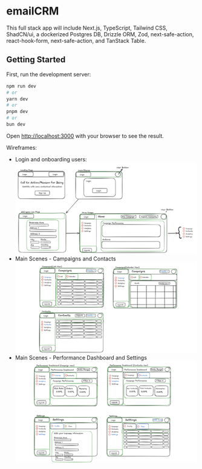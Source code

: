 # emailCRM

This full stack app will include Next.js, TypeScript, Tailwind CSS, ShadCN/ui, a dockerized Postgres DB, Drizzle ORM, Zod, next-safe-action, react-hook-form, next-safe-action, and TanStack Table.

## Getting Started

First, run the development server:

```bash
npm run dev
# or
yarn dev
# or
pnpm dev
# or
bun dev
```

Open [http://localhost:3000](http://localhost:3000) with your browser to see the result.

Wireframes:

- Login and onboarding users:
  <img src="assets/emailCRM-wireframes-1.png" width="800" />
- Main Scenes - Campaigns and Contacts
  <img src="assets/emailCRM-wireframes-2.png" width="800" />
- Main Scenes - Performance Dashboard and Settings
  <img src="assets/emailCRM-wireframes-3.png" width="800" />
